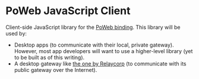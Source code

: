 # PoWeb JavaScript Client

Client-side JavaScript library for the [PoWeb binding](https://specs.awala.network/RS-016). This library will be used by:

- Desktop apps (to communicate with their local, private gateway). However, most app developers will want to use a higher-level library (yet to be built as of this writing).
- A desktop gateway like [the one by Relaycorp](https://github.com/relaycorp/relaynet-gateway-desktop) (to communicate with its public gateway over the Internet).
